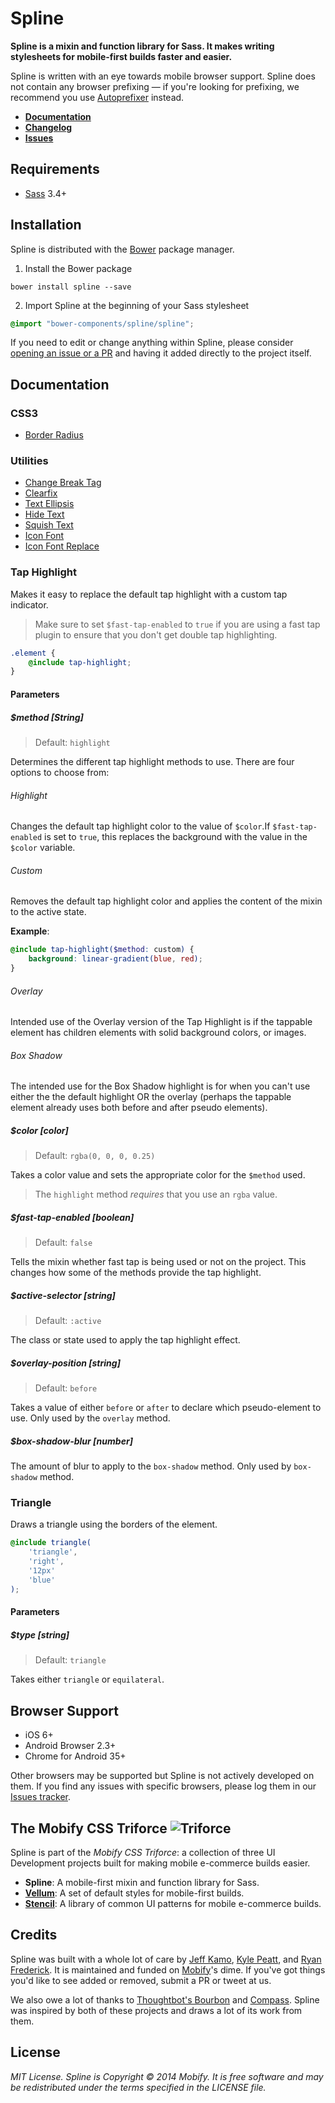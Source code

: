 # Spline

**Spline is a mixin and function library for Sass. It makes writing stylesheets for mobile-first builds faster and easier.**

Spline is written with an eye towards mobile browser support. Spline does not contain any browser prefixing — if you're looking for prefixing, we recommend you use [Autoprefixer](https://github.com/postcss/autoprefixer) instead.

- [**Documentation**](#documentation)
- [**Changelog**](http://github.com/mobify/spline/releases)
- [**Issues**](http://github.com/mobify/spline/issues)

## Requirements

- [Sass](http://sass-lang.com/) 3.4+

## Installation

Spline is distributed with the [Bower](http://bower.io) package manager.

1. Install the Bower package

```
bower install spline --save
```

2. Import Spline at the beginning of your Sass stylesheet

```scss
@import "bower-components/spline/spline";
```

If you need to edit or change anything within Spline, please consider [opening an issue or a PR](http://github.com/mobify/spline/issues) and having it added directly to the project itself.

## Documentation

### CSS3

- [Border Radius](dist/css3/border-radius)

### Utilities

- [Change Break Tag](dist/utilities/change-br)
- [Clearfix](dist/utilities/clearfix)
- [Text Ellipsis](dist/utilities/ellipsis)
- [Hide Text](dist/utilities/hide-text)
- [Squish Text](dist/utilities/squish-text)
- [Icon Font](dist/utilities/icon-font)
- [Icon Font Replace](dist/utilities/icon-font-replace)

### Tap Highlight

Makes it easy to replace the default tap highlight with a custom tap indicator.

> Make sure to set `$fast-tap-enabled` to `true` if you are using a fast tap plugin to ensure that you don't get double tap highlighting.

```scss
.element {
    @include tap-highlight;
}
```

#### Parameters

##### $method [String]

> Default: `highlight`

Determines the different tap highlight methods to use. There are four options to choose from:

###### Highlight

Changes the default tap highlight color to the value of `$color`.If `$fast-tap-enabled` is set to `true`, this replaces the background with the value in the `$color` variable.

###### Custom

Removes the default tap highlight color and applies the content of the mixin to the active state.

**Example**:
```scss
@include tap-highlight($method: custom) {
    background: linear-gradient(blue, red);
}
```

###### Overlay

Intended use of the Overlay version of the Tap Highlight is if the tappable element has children elements with solid background colors, or images.

###### Box Shadow

The intended use for the Box Shadow highlight is for when you can't use either the the default highlight OR the overlay (perhaps the tappable element already uses both before and after pseudo elements).

##### $color [color]

> Default: `rgba(0, 0, 0, 0.25)`

Takes a color value and sets the appropriate color for the `$method` used.

> The `highlight` method _requires_ that you use an `rgba` value.

##### $fast-tap-enabled [boolean]

> Default: `false`

Tells the mixin whether fast tap is being used or not on the project. This changes how some of the methods provide the tap highlight.

##### $active-selector [string]

> Default: `:active`

The class or state used to apply the tap highlight effect.

##### $overlay-position [string]

> Default: `before`

Takes a value of either `before` or `after` to declare which pseudo-element to use. Only used by the `overlay` method.

##### $box-shadow-blur [number]

The amount of blur to apply to the `box-shadow` method. Only used by `box-shadow` method.

### Triangle

Draws a triangle using the borders of the element.

```scss
@include triangle(
    'triangle',
    'right',
    '12px'
    'blue'
);
```

#### Parameters

##### $type [string]

> Default: `triangle`

Takes either `triangle` or `equilateral`.

## Browser Support

- iOS 6+
- Android Browser 2.3+
- Chrome for Android 35+

Other browsers may be supported but Spline is not actively developed on them. If you find any issues with specific browsers, please log them in our [Issues tracker](http://github.com/mobify/spline/issues).

## The Mobify CSS Triforce ![Triforce](http://img4.wikia.nocookie.net/__cb20091113050618/zelda/images/1/1a/Obtained_Triforce_Piece.gif)

Spline is part of the _Mobify CSS Triforce_: a collection of three UI Development projects built for making mobile e-commerce builds easier.

- **Spline**: A mobile-first mixin and function library for Sass.
- [**Vellum**](http://github.com/mobify/vellum): A set of default styles for mobile-first builds.
- [**Stencil**](http://github.com/mobify/stencil): A library of common UI patterns for mobile e-commerce builds.

## Credits

Spline was built with a whole lot of care by [Jeff Kamo](http://www.twitter.com/jeffkamo), [Kyle Peatt](http://twitter.com/kpeatt), and [Ryan Frederick](http://twitter.com/ry5n). It is maintained and funded on [Mobify](http://www.mobify.com)'s dime. If you've got things you'd like to see added or removed, submit a PR or tweet at us.

We also owe a lot of thanks to [Thoughtbot's Bourbon](http://www.github.com/thoughtbot/Bourbon) and [Compass](http://compass-style.org/). Spline was inspired by both of these projects and draws a lot of its work from them.

## License

*MIT License. Spline is Copyright © 2014 Mobify. It is free software and may be redistributed under the terms specified in the LICENSE file.*
